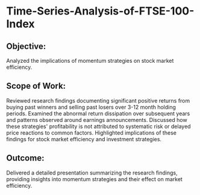 # Time-Series-Analysis-of-FTSE-100-Index

## Objective: 
Analyzed the implications of momentum strategies on stock market efficiency.

## Scope of Work:
Reviewed research findings documenting significant positive returns from buying past winners and selling past losers over 3-12 month holding periods.
Examined the abnormal return dissipation over subsequent years and patterns observed around earnings announcements.
Discussed how these strategies' profitability is not attributed to systematic risk or delayed price reactions to common factors.
Highlighted implications of these findings for stock market efficiency and investment strategies.

## Outcome: 
Delivered a detailed presentation summarizing the research findings, providing insights into momentum strategies and their effect on market efficiency.
